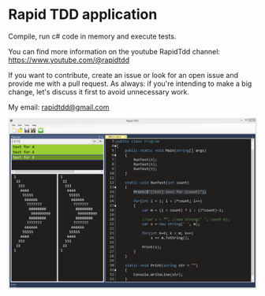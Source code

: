# Rapid TDD application
Compile, run c# code in memory and execute tests.

You can find more information on the youtube RapidTdd channel:
https://www.youtube.com/@rapidtdd

If you want to contribute, create an issue or look for an open issue and provide me with a pull request. As always: if you're intending to make a big change, let's discuss it first to avoid unnecessary work.

My email: rapidtdd@gmail.com

![alt text](RapidTDD.png?raw=true)
